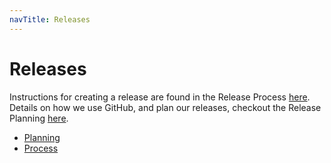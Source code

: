 ```yaml
---
navTitle: Releases
---
```


# Releases

Instructions for creating a release are found in the Release Process [here](./process.md).
Details on how we use GitHub, and plan our releases, checkout the Release Planning [here](./planning.md).

- [Planning](./planning.md)
- [Process](./process.md)